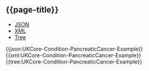 ## {{page-title}}

<div class="nhsd-!t-margin-bottom-6">
  <ul class="nav nav-tabs" role="tablist">
        <li role="presentation" class="active">
            <a href="#JSON-C-PC-E" role="tab" data-toggle="tab">JSON</a>
        </li>
         <li role="presentation">
            <a href="#XML-C-PC-E" role="tab" data-toggle="tab">XML</a>
        </li>
        <li role="presentation">
            <a href="#Tree-C-PC-E" role="tab" data-toggle="tab">Tree</a>
        </li>
  </ul>
    
  <div class="tab-content snippet">
    <div id="JSON-C-PC-E" role="tabpanel" class="tab-pane active">
{{json:UKCore-Condition-PancreaticCancer-Example}}
    </div>
    <div id="XML-C-PC-E" role="tabpanel" class="tab-pane">
{{xml:UKCore-Condition-PancreaticCancer-Example}}
    </div>
    <div id="Tree-C-PC-E" role="tabpanel" class="tab-pane">
{{tree:UKCore-Condition-PancreaticCancer-Example}}
    </div>
  </div>
</div>